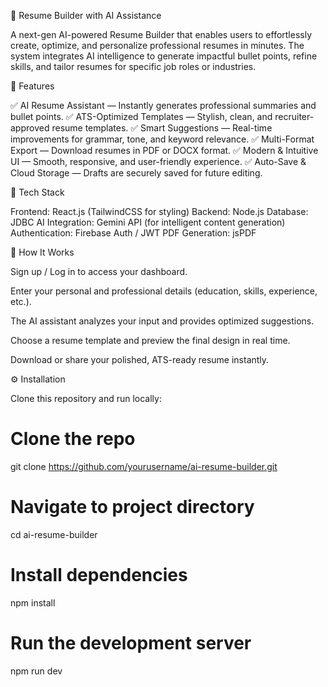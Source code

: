 🧠 Resume Builder with AI Assistance

A next-gen AI-powered Resume Builder that enables users to effortlessly create, optimize, and personalize professional resumes in minutes.
The system integrates AI intelligence to generate impactful bullet points, refine skills, and tailor resumes for specific job roles or industries.

🚀 Features

✅ AI Resume Assistant — Instantly generates professional summaries and bullet points.
✅ ATS-Optimized Templates — Stylish, clean, and recruiter-approved resume templates.
✅ Smart Suggestions — Real-time improvements for grammar, tone, and keyword relevance.
✅ Multi-Format Export — Download resumes in PDF or DOCX format.
✅ Modern & Intuitive UI — Smooth, responsive, and user-friendly experience.
✅ Auto-Save & Cloud Storage — Drafts are securely saved for future editing.

🧩 Tech Stack

Frontend: React.js (TailwindCSS for styling)
Backend: Node.js
Database: JDBC
AI Integration: Gemini API (for intelligent content generation)
Authentication: Firebase Auth / JWT
PDF Generation: jsPDF

🧠 How It Works

Sign up / Log in to access your dashboard.

Enter your personal and professional details (education, skills, experience, etc.).

The AI assistant analyzes your input and provides optimized suggestions.

Choose a resume template and preview the final design in real time.

Download or share your polished, ATS-ready resume instantly.

⚙️ Installation

Clone this repository and run locally:

# Clone the repo
git clone https://github.com/yourusername/ai-resume-builder.git

# Navigate to project directory
cd ai-resume-builder

# Install dependencies
npm install

# Run the development server
npm run dev
